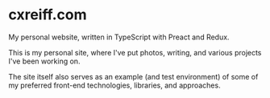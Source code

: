 # cxreiff.com

My personal website, written in TypeScript with Preact and Redux.

This is my personal site, where I've put photos, writing, and various projects I've been working on.

The site itself also serves as an example (and test environment) of some of my preferred front-end
technologies, libraries, and approaches.
